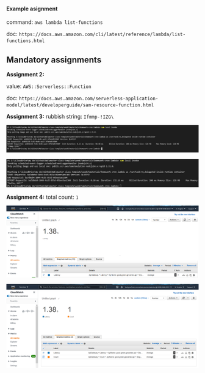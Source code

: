 #### Example asignment

command: `aws lambda list-functions`

doc: `https://docs.aws.amazon.com/cli/latest/reference/lambda/list-functions.html`

## Mandatory assignments

**Assignment 2:**

value: `AWS::Serverless::Function`

doc: `https://docs.aws.amazon.com/serverless-application-model/latest/developerguide/sam-resource-function.html`

**Assignment 3:**
rubbish string: `Ifmmp-!IZG\`

![rubbish string](img/sane-string.png)

![sane string](img/return-sane-string.png)

**Assignment 4:**
total count: `1`

![Latency](img/Latency.png)

![count](img/number.png)
